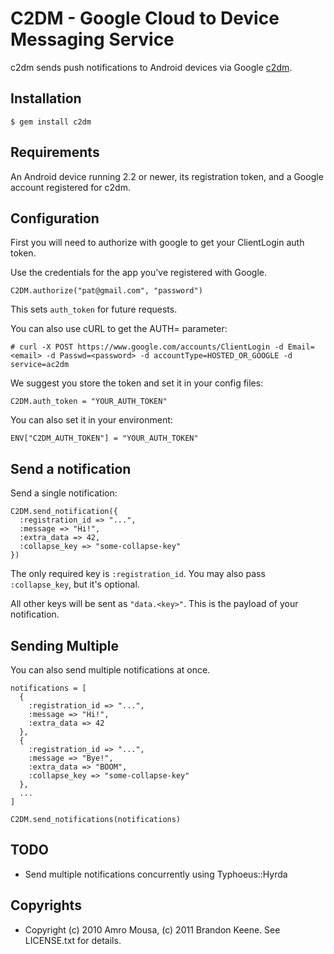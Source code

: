 # C2DM - Google Cloud to Device Messaging Service

c2dm sends push notifications to Android devices via Google [c2dm](http://code.google.com/android/c2dm/index.html).

## Installation

    $ gem install c2dm
    
## Requirements

An Android device running 2.2 or newer, its registration token, and a Google account registered for c2dm.

## Configuration

First you will need to authorize with google to get your ClientLogin auth token.

Use the credentials for the app you've registered with Google.

    C2DM.authorize("pat@gmail.com", "password")
    
This sets `auth_token` for future requests.

You can also use cURL to get the AUTH= parameter:

    # curl -X POST https://www.google.com/accounts/ClientLogin -d Email=<email> -d Passwd=<password> -d accountType=HOSTED_OR_GOOGLE -d service=ac2dm

We suggest you store the token and set it in your config files:

    C2DM.auth_token = "YOUR_AUTH_TOKEN"

You can also set it in your environment:

    ENV["C2DM_AUTH_TOKEN"] = "YOUR_AUTH_TOKEN"

## Send a notification

Send a single notification:

    C2DM.send_notification({
      :registration_id => "...",
      :message => "Hi!",
      :extra_data => 42,
      :collapse_key => "some-collapse-key"
    })
    
The only required key is `:registration_id`. You may also pass 
`:collapse_key`, but it's optional. 

All other keys will be sent as `"data.<key>"`. This is the payload of your notification.


## Sending Multiple

You can also send multiple notifications at once.

    notifications = [
      {
        :registration_id => "...", 
        :message => "Hi!",
        :extra_data => 42
      },
      {
        :registration_id => "...", 
        :message => "Bye!",
        :extra_data => "BOOM",
        :collapse_key => "some-collapse-key"
      },
      ...
    ]
    
    C2DM.send_notifications(notifications)

## TODO

* Send multiple notifications concurrently using Typhoeus::Hyrda

## Copyrights

* Copyright (c) 2010 Amro Mousa, (c) 2011 Brandon Keene. See LICENSE.txt for details.